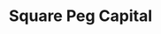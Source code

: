 ---
layout: firm_page
title: "Square Peg Capital"
id: "squarepegcap.com"
permalink: "/squarepegcapitalsquarepegcap.com/"
website: "https://www.squarepegcap.com"
offices: "Sydney (Australia), Melbourne (Australia), Tel Aviv (Israel), Singapore (Singapore)"
investment_stages: "Seed, Series A, Series B"
portfolio_companies: "Canva, Airwallex, Rokt, Fiverr, Aidoc, Tomorrow.io, Doctor Anywhere, Kredivo, AgriDigital, Amber Electric, Athena Home Loans, Blinq, Bugcrowd, CAIS, CalReply, Chronicle, Cialfo, Constantinople, Cuttable, Deci, Deputy, Desty, Earlywork, Excelero, Exodigo, Feedvisor, GoodWork.ai, HealthMatch, Hud, Joyous, Kula, Lightbits Labs, Lorikeet, LottieFiles, Lounge, Lysto, Mindverse, Neara, Neuron, Nimble, OwnHome, Paper.id, Partly, Pluang, PropertyGuru, Prospa, Puresec, Q-ctrl, Qodo, Reservoir, Retrain.ai, Saasguru, Shipping Easy, Spiritt, StashAway, Sternum, Stripe, Supabase, Talon.One, Timo, UHG, UpGuard, Vend, Vero, Vi, Vow, Voyantis, Wego, XFlow, Zeller, Zero Co"
portfolio_link: "https://www.squarepegcap.com/portfolio"
investment_markets: "AI, Fintech, SaaS"
founded_year: "2012"
description: "Square Peg is a venture capital firm founded in 2012, backing founders from Australia & New Zealand, Southeast Asia, and Israel. They focus on supporting top innovators from seed to IPO and beyond, concentrating on a handful of new founders each year to provide early and repeated support."
linkedin: "https://au.linkedin.com/company/square-peg-capital"
twitter: ""
instagram: ""
team_page: "https://www.squarepegcap.com/team"
investor_type: "Venture Capital"
crunchbase: "https://www.crunchbase.com/organization/square-peg-capital"
pitchbook: "https://pitchbook.com/profiles/investor/56617-66"

# SEO Optimization
meta_title: "Square Peg Capital - VC Firm - projectstartups.com"
meta_description: "Square Peg Capital, Square Peg is a venture capital firm founded in 2012, backing founders from Australia & New Zealand, Southeast Asia, and Israel. They focus on support..."
meta_keywords: "Square Peg Capital, AI, Fintech, SaaS, VC firm, venture capital, startup investor, projectstartups.com"
canonical_url: "https://vc.projectstartups.com/squarepegcapitalsquarepegcap.com/"
---
